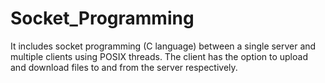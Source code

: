 # Socket_Programming
It includes socket programming (C language) between a single server and multiple clients using POSIX threads. The client has the option to upload and download files to and from the server respectively.
